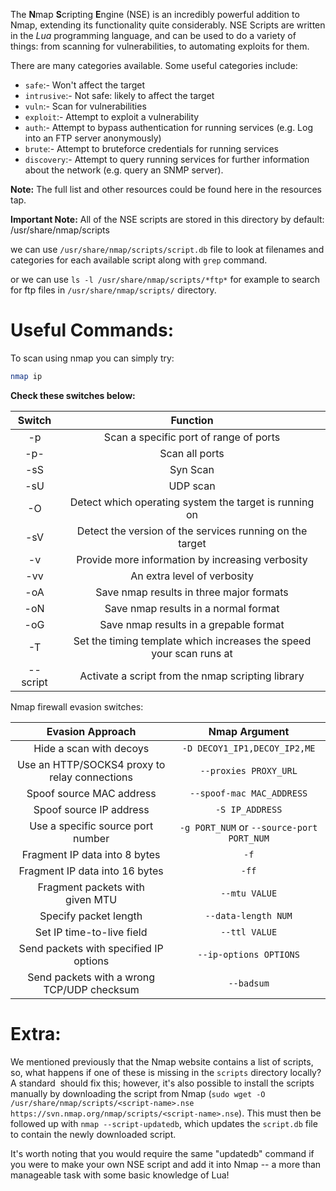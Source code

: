 The **N**map **S**cripting **E**ngine (NSE) is an incredibly powerful addition to Nmap, extending its functionality quite considerably. NSE Scripts are written in the _Lua_ programming language, and can be used to do a variety of things: from scanning for vulnerabilities, to automating exploits for them.

There are many categories available. Some useful categories include:

- `safe`:- Won't affect the target
- `intrusive`:- Not safe: likely to affect the target  
- `vuln`:- Scan for vulnerabilities
- `exploit`:- Attempt to exploit a vulnerability
- `auth`:- Attempt to bypass authentication for running services (e.g. Log into an FTP server anonymously)
- `brute`:- Attempt to bruteforce credentials for running services
- `discovery`:- Attempt to query running services for further information about the network (e.g. query an SNMP server).

**Note:** The full list and other resources could be found here in the resources tap.

**Important Note:** All of the NSE scripts are stored in this directory by default:
/usr/share/nmap/scripts

we can use `/usr/share/nmap/scripts/script.db` file to look at filenames and categories for each available script along with `grep` command.

or we can use `ls -l /usr/share/nmap/scripts/*ftp*` for example to search for ftp files in   `/usr/share/nmap/scripts/` directory.

# Useful Commands:

To scan using nmap you can simply try: 
```bash
nmap ip
```

**Check these switches below:**

|**Switch** | **Function** |  
| :-------:| :------:|
|-p|Scan a specific port of range of ports| 
|-p-|Scan all ports|
|-sS|Syn Scan|
|-sU|UDP scan|
|-O|Detect which operating system the target is running on|
|-sV|Detect the version of the services running on the target|
|-v|Provide more information by increasing verbosity|
|-vv|An extra level of verbosity|
|-oA|Save nmap results in three major formats|
|-oN|Save nmap results in a normal format|
|-oG|Save nmap results in a grepable format|
|-T|Set the timing template which increases the speed your scan runs at|
|--script|Activate a script from the nmap scripting library|

Nmap firewall evasion switches:

|**Evasion Approach** | **Nmap Argument** |  
| :-------:| :------:|
|Hide a scan with decoys|`-D DECOY1_IP1,DECOY_IP2,ME`|
|Use an HTTP/SOCKS4 proxy to relay connections|`--proxies PROXY_URL`|
|Spoof source MAC address|`--spoof-mac MAC_ADDRESS`|
|Spoof source IP address|`-S IP_ADDRESS`|
|Use a specific source port number|`-g PORT_NUM` or `--source-port PORT_NUM`|
|Fragment IP data into 8 bytes|`-f`|
|Fragment IP data into 16 bytes|`-ff`|
|Fragment packets with given MTU|`--mtu VALUE`|
|Specify packet length|`--data-length NUM`|
|Set IP time-to-live field|`--ttl VALUE`|
|Send packets with specified IP options|`--ip-options OPTIONS`|
|Send packets with a wrong TCP/UDP checksum|`--badsum`|
# Extra:

We mentioned previously that the Nmap website contains a list of scripts, so, what happens if one of these is missing in the `scripts` directory locally? A standard  should fix this; however, it's also possible to install the scripts manually by downloading the script from Nmap (`sudo wget -O /usr/share/nmap/scripts/<script-name>.nse https://svn.nmap.org/nmap/scripts/<script-name>.nse`). This must then be followed up with `nmap --script-updatedb`, which updates the `script.db` file to contain the newly downloaded script.

It's worth noting that you would require the same "updatedb" command if you were to make your own NSE script and add it into Nmap -- a more than manageable task with some basic knowledge of Lua!